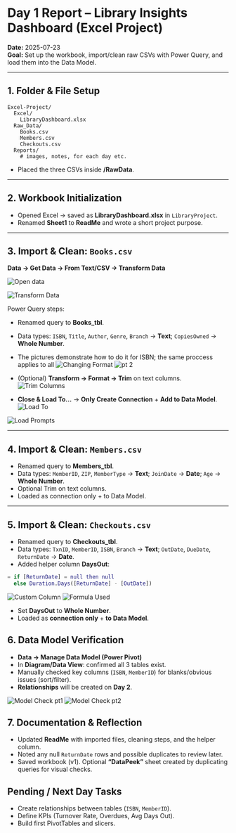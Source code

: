# Day 1 Report – Library Insights Dashboard (Excel Project)

**Date:** 2025-07-23  
**Goal:** Set up the workbook, import/clean raw CSVs with Power Query, and load them into the Data Model.

---

## 1. Folder & File Setup
```
Excel-Project/
  Excel/
    LibraryDashboard.xlsx
  Raw_Data/
    Books.csv
    Members.csv
    Checkouts.csv
  Reports/
    # images, notes, for each day etc.
```


- Placed the three CSVs inside **/RawData**.

---

## 2. Workbook Initialization
- Opened Excel → saved as **LibraryDashboard.xlsx** in `LibraryProject`.
- Renamed **Sheet1** to **ReadMe** and wrote a short project purpose.

---

## 3. Import & Clean: `Books.csv`
**Data → Get Data → From Text/CSV → Transform Data**

![Open data](./Day_1_screenshots/0-Transform_data.png)

![Transform Data](./Day_1_screenshots/1-Selecting_data_tab_.png)




Power Query steps:
- Renamed query to **Books_tbl**.  
- Data types: `ISBN`, `Title`, `Author`, `Genre`, `Branch` → **Text**; `CopiesOwned` → **Whole Number**.  
- The pictures demonstrate how to do it for ISBN; the same proccess applies to all
![Changing Format](./Day_1_screenshots/2-changing_format_of_the_column.png)
![pt 2](./Day_1_screenshots/2.1_picking_text.png)


- (Optional) **Transform → Format → Trim** on text columns.  
![Trim Columns](./Day_1_screenshots/3-triming_text_columns(optional).png)

- **Close & Load To…** → **Only Create Connection** + **Add to Data Model**.
![Load To](./Day_1_screenshots/4-close_&_load_to.png)


![Load Prompts](./Day_1_screenshots/5-close_and_load_to_prompts.png)

---

## 4. Import & Clean: `Members.csv`
- Renamed query to **Members_tbl**.  
- Data types: `MemberID`, `ZIP`, `MemberType` → **Text**; `JoinDate` → **Date**; `Age` → **Whole Number**.  
- Optional Trim on text columns.  
- Loaded as connection only + to Data Model.

---

## 5. Import & Clean: `Checkouts.csv`
- Renamed query to **Checkouts_tbl**.  
- Data types: `TxnID`, `MemberID`, `ISBN`, `Branch` → **Text**; `OutDate`, `DueDate`, `ReturnDate` → **Date**.  
- Added helper column **DaysOut**:

```m
= if [ReturnDate] = null then null 
  else Duration.Days([ReturnDate] - [OutDate])
```
![Custom Column](./Day_1_screenshots/6-create_a_custom_column.png)
![Formula Used](./Day_1_screenshots/7-formula_used_to_create_column.png)


- Set **DaysOut** to **Whole Number**.  
- Loaded as **connection only** + **to Data Model**.

## 6. Data Model Verification
- **Data → Manage Data Model (Power Pivot)**  
- In **Diagram/Data View**: confirmed all 3 tables exist.  
- Manually checked key columns (`ISBN`, `MemberID`) for blanks/obvious issues (sort/filter).  
- **Relationships** will be created on **Day 2**.

![Model Check pt1](./Day_1_screenshots/8-verifying_data_models_pt1.png)
![Model Check pt2](./Day_1_screenshots/9-pt2.png)


## 7. Documentation & Reflection
- Updated **ReadMe** with imported files, cleaning steps, and the helper column.  
- Noted any null `ReturnDate` rows and possible duplicates to review later.  
- Saved workbook (v1). Optional **“DataPeek”** sheet created by duplicating queries for visual checks.

## Pending / Next Day Tasks
- Create relationships between tables (`ISBN`, `MemberID`).  
- Define KPIs (Turnover Rate, Overdues, Avg Days Out).  
- Build first PivotTables and slicers.

